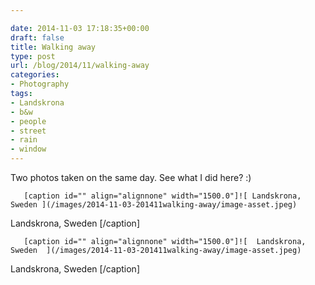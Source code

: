 ```yaml
---

date: 2014-11-03 17:18:35+00:00
draft: false
title: Walking away
type: post
url: /blog/2014/11/walking-away
categories:
- Photography
tags:
- Landskrona
- b&w
- people
- street
- rain
- window
---
```


Two photos taken on the same day. See what I did here? :)


  
       [caption id="" align="alignnone" width="1500.0"]![ Landskrona, Sweden ](/images/2014-11-03-201411walking-away/image-asset.jpeg)
 Landskrona, Sweden [/caption] 
  


  
       [caption id="" align="alignnone" width="1500.0"]![  Landskrona, Sweden  ](/images/2014-11-03-201411walking-away/image-asset.jpeg)
  Landskrona, Sweden  [/caption]
